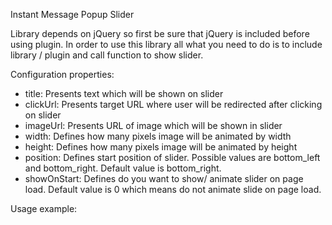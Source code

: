 Instant Message Popup Slider

Library depends on jQuery so first be sure that jQuery is included before using plugin.
In order to use this library all what you need to do is to include library / plugin and call function to show slider.

Configuration properties:
- title: Presents text which will be shown on slider
- clickUrl: Presents target URL where user will be redirected after clicking on slider
- imageUrl: Presents URL of image which will be shown in slider
- width: Defines how many pixels image will be animated by width
- height: Defines how many pixels image will be animated by height
- position: Defines start position of slider. Possible values are bottom_left and bottom_right. Default value is bottom_right.
- showOnStart: Defines do you want to show/ animate slider on page load. Default value is 0 which means do not animate slide on page load.

Usage example:
<script type="text/javascript">
   imPopupSlider.show({
      width: 500,
      height: 300,
      title: 'Example title',
      clickUrl: 'https://example.com',
      imageUrl: 'example.jpg'
   });
</script>
